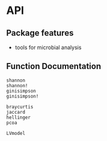 # API

## Package features
- tools for microbial analysis

## Function Documentation

```@docs
shannon
shannon!
ginisimpson
ginisimpson!
```
```@docs
braycurtis
jaccard
hellinger
pcoa
```
```@docs
LVmodel
```
